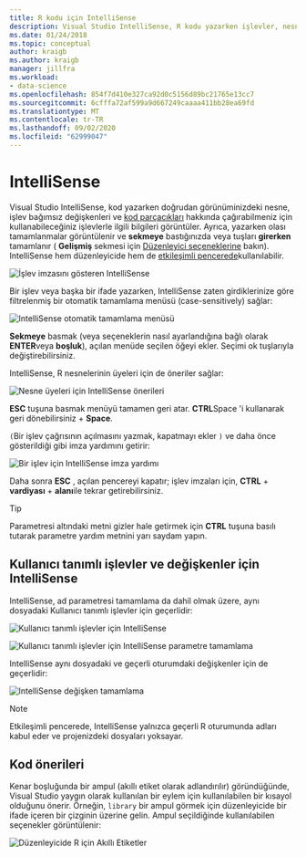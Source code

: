 ```yaml
---
title: R kodu için IntelliSense
description: Visual Studio IntelliSense, R kodu yazarken işlevler, nesne üyeleri, kod parçacıkları ve tamamlamalar hakkındaki bilgileri görüntüler.
ms.date: 01/24/2018
ms.topic: conceptual
author: kraigb
ms.author: kraigb
manager: jillfra
ms.workload:
- data-science
ms.openlocfilehash: 854f7d410e327ca92d0c5156d89bc21765e13cc7
ms.sourcegitcommit: 6cfffa72af599a9d667249caaaa411bb28ea69fd
ms.translationtype: MT
ms.contentlocale: tr-TR
ms.lasthandoff: 09/02/2020
ms.locfileid: "62999047"
---
```

# <a name="intellisense"></a>IntelliSense

Visual Studio IntelliSense, kod yazarken doğrudan görünüminizdeki nesne, işlev bağımsız değişkenleri ve [kod parçacıkları](code-snippets-for-r.md) hakkında çağırabilmeniz için kullanabileceğiniz işlevlerle ilgili bilgileri görüntüler. Ayrıca, yazarken olası tamamlanmalar görüntülenir ve **sekmeye** bastığınızda veya tuşları **girerken** tamamlanır ( **Gelişmiş** sekmesi için [Düzenleyici seçeneklerine](editing-r-code-in-visual-studio.md#editor-options) bakın). IntelliSense hem düzenleyicide hem de [etkileşimli pencerede](interactive-repl-for-r-in-visual-studio.md)kullanılabilir.

![İşlev imzasını gösteren IntelliSense](media/intellisense-function-signature.png)

Bir işlev veya başka bir ifade yazarken, IntelliSense zaten girdiklerinize göre filtrelenmiş bir otomatik tamamlama menüsü (case-sensitively) sağlar:

![IntelliSense otomatik tamamlama menüsü](media/intellisense-auto-complete-menu.png)

**Sekmeye** basmak (veya seçeneklerin nasıl ayarlandığına bağlı olarak **ENTER**veya **boşluk**), açılan menüde seçilen öğeyi ekler. Seçimi ok tuşlarıyla değiştirebilirsiniz.

IntelliSense, R nesnelerinin üyeleri için de öneriler sağlar:

![Nesne üyeleri için IntelliSense önerileri](media/intellisense-auto-complete-r-objects.png)

**ESC** tuşuna basmak menüyü tamamen geri atar. **CTRL**Space 'i kullanarak geri dönebilirsiniz + **Space**.

`(`Bir işlev çağrısının açılmasını yazmak, kapatmayı ekler `)` ve daha önce gösterildiği gibi imza yardımını getirir:

![Bir işlev için IntelliSense imza yardımı](media/intellisense-function-signature.png)

Daha sonra **ESC** , açılan pencereyi kapatır; işlev imzaları için, **CTRL** + **vardiyası** + **alanı**ile tekrar getirebilirsiniz.

> [!Tip]
> Parametresi altındaki metni gizler hale getirmek için **CTRL** tuşuna basılı tutarak parametre yardım metnini yarı saydam yapın.

## <a name="intellisense-for-user-defined-functions-and-variables"></a>Kullanıcı tanımlı işlevler ve değişkenler için IntelliSense

IntelliSense, ad parametresi tamamlama da dahil olmak üzere, aynı dosyadaki Kullanıcı tanımlı işlevler için geçerlidir:

![Kullanıcı tanımlı işlevler için IntelliSense](media/intellisense-same-file-functions.png)

![Kullanıcı tanımlı işlevler için IntelliSense parametre tamamlama](media/intellisense-parameter-completion.png)

IntelliSense aynı dosyadaki ve geçerli oturumdaki değişkenler için de geçerlidir:

![IntelliSense değişken tamamlama](media/intellisense-variable-completion.png)

> [!Note]
> Etkileşimli pencerede, IntelliSense yalnızca geçerli R oturumunda adları kabul eder ve projenizdeki dosyaları yoksayar.

## <a name="code-suggestions"></a>Kod önerileri

Kenar boşluğunda bir ampul (akıllı etiket olarak adlandırılır) göründüğünde, Visual Studio yaygın olarak kullanılan bir eylem için kullanılabilen bir kısayol olduğunu önerir. Örneğin, `library` bir ampul görmek için düzenleyicide bir ifade içeren bir çizginin üzerine gelin. Ampul seçildiğinde kullanılabilen seçenekler görüntülenir:

![Düzenleyicide R için Akıllı Etiketler](media/intellisense-smart-tags.png)
